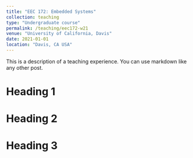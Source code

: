 ```yaml
---
title: "EEC 172: Embedded Systems"
collection: teaching
type: "Undergraduate course"
permalink: /teaching/eec172-w21
venue: "University of California, Davis"
date: 2021-01-01
location: "Davis, CA USA"
---
```


This is a description of a teaching experience. You can use markdown like any other post.

Heading 1
======

Heading 2
======

Heading 3
======